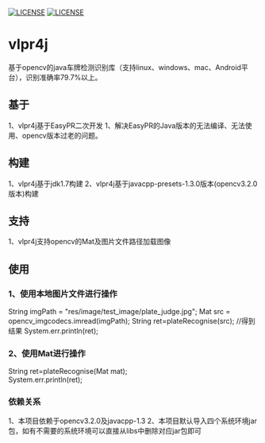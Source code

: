 [![LICENSE](https://img.shields.io/badge/license-Anti%20996-blue.svg)](https://github.com/996icu/996.ICU/blob/master/LICENSE)
[![LICENSE](https://camo.githubusercontent.com/f969af70fa6573766a11cb0a968fc82b069298f1/68747470733a2f2f696d672e736869656c64732e696f2f6769746875622f6c6963656e73652f6c697a68696368616f2f6f6e652e737667)](https://github.com/eguid/LICENSE)
 # vlpr4j
基于opencv的java车牌检测识别库（支持linux、windows、mac、Android平台），识别准确率79.7%以上。 
## 基于
1、vlpr4j基于EasyPR二次开发
1、解决EasyPR的Java版本的无法编译、无法使用、opencv版本过老的问题。
## 构建
1、vlpr4j基于jdk1.7构建
2、vlpr4j基于javacpp-presets-1.3.0版本(opencv3.2.0版本)构建
## 支持
1、vlpr4j支持opencv的Mat及图片文件路径加载图像
## 使用
### 1、使用本地图片文件进行操作
 String imgPath = "res/image/test_image/plate_judge.jpg"; 
 Mat src = opencv_imgcodecs.imread(imgPath); 
 String ret=plateRecognise(src); //得到结果
 System.err.println(ret);
### 2、使用Mat进行操作 
 String ret=plateRecognise(Mat mat);  
 System.err.println(ret);
### 依赖关系
1、本项目依赖于opencv3.2.0及javacpp-1.3
2、本项目默认导入四个系统环境jar包，如有不需要的系统环境可以直接从libs中删除对应jar包即可


